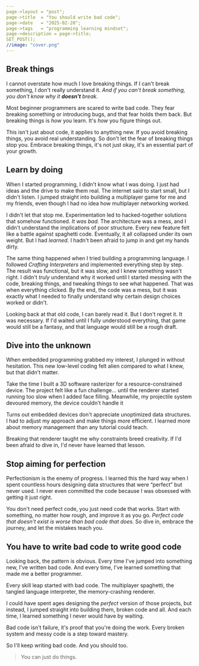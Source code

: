 ```yaml
---
page->layout = "post";
page->title  = "You should write bad code";
page->date   = "2025-02-20";
page->tags   = "programming learning mindset";
page->description = page->title;
SET_POST();
//image: "cover.png"
---
```


## Break things

I cannot overstate how much I love breaking things.
If I can't break something, I don't really understand it.
_And if you can't break something, you don't know why it_ ***doesn't*** _break._

Most beginner programmers are scared to write bad code.
They fear breaking something or introducing bugs, and that fear holds them back.
But breaking things is *how* you learn. It's *how* you figure things out.

This isn't just about code, it applies to anything new.
If you avoid breaking things, you avoid real understanding.
So don't let the fear of breaking things stop you.
Embrace breaking things, it's not just okay, it's an essential part of your growth.


## Learn by doing

When I started programming, I didn't know what I was doing.
I just had ideas and the drive to make them real.
The internet said to start small, but I didn't listen.
I jumped straight into building a multiplayer game for me and my friends, even though I had no idea how multiplayer networking worked.

I didn't let that stop me.
Experimentation led to hacked-together solutions that somehow functioned.
*It was bad.* The architecture was a mess, and I didn't understand the implications of poor structure.
Every new feature felt like a battle against spaghetti code.
Eventually, it all collapsed under its own weight.
But I had *learned*. I hadn't been afraid to jump in and get my hands dirty.

The same thing happened when I tried building a programming language.
I followed *Crafting Interpreters* and implemented everything step by step.
The result was functional, but it was slow, and I knew something wasn't right.
I didn't *truly* understand why it worked until I started messing with the code, breaking things, and tweaking things to see what happened.
That was when everything clicked.
By the end, the code was a mess, but it was exactly what I needed to finally understand why certain design choices worked or didn't.

Looking back at that old code, I can barely read it.
But I don't regret it. It was necessary.
If I'd waited until I fully understood everything, that game would still be a fantasy, and that language would still be a rough draft.


## Dive into the unknown

When embedded programming grabbed my interest, I plunged in without hesitation.
This new low-level coding felt alien compared to what I knew, but that didn't matter.

Take the time I built a 3D software rasterizer for a resource-constrained device.
The project felt like a fun challenge... until the renderer started running too slow when I added face filling.
Meanwhile, my projectile system devoured memory, the device couldn't handle it

Turns out embedded devices don't appreciate unoptimized data structures.
I had to adjust my approach and make things more efficient.
I learned more about memory management than any tutorial could teach.

Breaking that renderer taught me why constraints breed creativity.
If I'd been afraid to dive in, I'd never have learned that lesson.


## Stop aiming for perfection

Perfectionism is the enemy of progress.
I learned this the hard way when I spent countless hours designing data structures that were “perfect” but never used.
I never even committed the code because I was obsessed with getting it just right.

You don't need perfect code, you just need code that works.
Start with something, no matter how rough, and improve it as you go.
_Perfect code that doesn't exist is worse than bad code that does._
So dive in, embrace the journey, and let the mistakes teach you.


## You have to write bad code to write good code

Looking back, the pattern is obvious.
Every time I've jumped into something new, I've written bad code.
And every time, I've learned something that made me a better programmer.

Every skill leap started with bad code.
The multiplayer spaghetti, the tangled language interpreter, the memory-crashing renderer.

I could have spent ages designing the *perfect* version of those projects, but instead, I jumped straight into building them, broken code and all.
And each time, I learned something I never would have by waiting.

Bad code isn't failure, it's proof that you're doing the work.
Every broken system and messy code is a step toward mastery.

So I'll keep writing bad code.
And you should too.

> You can just do things.
